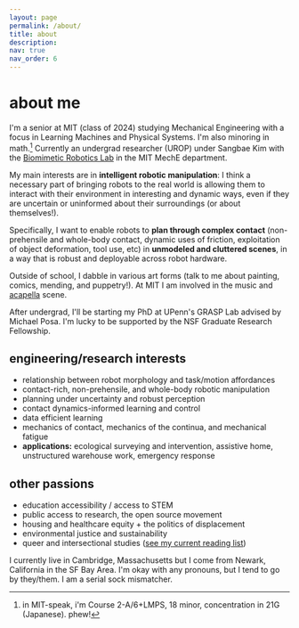 ```yaml
---
layout: page
permalink: /about/
title: about
description: 
nav: true
nav_order: 6
---
```


# about me

I'm a senior at MIT (class of 2024) studying Mechanical Engineering with a focus in Learning Machines and Physical Systems. I'm also minoring in math.[^1] Currently an undergrad researcher (UROP) under Sangbae Kim with the [Biomimetic Robotics Lab](https://biomimetics.mit.edu/) in the MIT MechE department.

My main interests are in **intelligent robotic manipulation**: I think a necessary part of bringing robots to the real world is allowing them to interact with their environment in interesting and dynamic ways, even if they are uncertain or uninformed about their surroundings (or about themselves!).

Specifically, I want to enable robots to **plan through complex contact** (non-prehensile and whole-body contact, dynamic uses of friction, exploitation of object deformation, tool use, etc) in **unmodeled and cluttered scenes**, in a way that is robust and deployable across robot hardware.

[^1]: in MIT-speak, i'm Course 2-A/6+LMPS, 18 minor, concentration in 21G (Japanese). phew!

Outside of school, I dabble in various art forms (talk to me about painting, comics, mending, and puppetry!). At MIT I am involved in the music and [acapella](http://resonance.mit.edu/?p=home) scene.

After undergrad, I'll be starting my PhD at UPenn's GRASP Lab advised by Michael Posa. I'm lucky to be supported by the NSF Graduate Research Fellowship.

## engineering/research interests
- relationship between robot morphology and task/motion affordances
- contact-rich, non-prehensile, and whole-body robotic manipulation
- planning under uncertainty and robust perception
- contact dynamics-informed learning and control
- data efficient learning
- mechanics of contact, mechanics of the continua, and mechanical fatigue
- **applications:** ecological surveying and intervention, assistive home, unstructured warehouse work, emergency response

## other passions
- education accessibility / access to STEM
- public access to research, the open source movement
- housing and healthcare equity + the politics of displacement
- environmental justice and sustainability
- queer and intersectional studies ([see my current reading list](https://bpl.bibliocommons.com/list/share/1900259209_alinasarmiento/1900265989_queer_literature))

I currently live in Cambridge, Massachusetts but I come from Newark, California in the SF Bay Area. I'm okay with any pronouns, but I tend to go by they/them. I am a serial sock mismatcher. 
